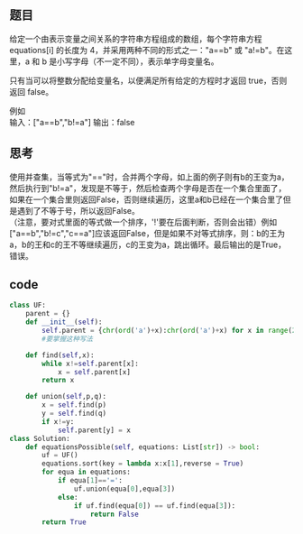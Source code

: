 ## 题目
给定一个由表示变量之间关系的字符串方程组成的数组，每个字符串方程 equations[i] 的长度为 4，并采用两种不同的形式之一："a==b" 或 "a!=b"。在这里，a 和 b 是小写字母（不一定不同），表示单字母变量名。

只有当可以将整数分配给变量名，以便满足所有给定的方程时才返回 true，否则返回 false。 

例如<br/>
输入：["a==b","b!=a"]
输出：false

## 思考
使用并查集，当等式为"=="时，合并两个字母，如上面的例子则有b的王变为a，然后执行到"b!=a"，发现是不等于，然后检查两个字母是否在一个集合里面了，如果在一个集合里则返回False，否则继续遍历，这里a和b已经在一个集合里了但是遇到了不等于号，所以返回False。<br/>
（注意，要对式里面的等式做一个排序，'!'要在后面判断，否则会出错）例如["a==b","b!=c","c==a"]应该返回False，但是如果不对等式排序，则：b的王为a，b的王和c的王不等继续遍历，c的王变为a，跳出循环。最后输出的是True，错误。

## code
```Python
class UF:
    parent = {}
    def __init__(self):
        self.parent = {chr(ord('a')+x):chr(ord('a')+x) for x in range(26)} #parent = {a:a,b:b.....}
        #要掌握这种写法

    def find(self,x):
        while x!=self.parent[x]:
            x = self.parent[x]
        return x

    def union(self,p,q):
        x = self.find(p)
        y = self.find(q)
        if x!=y:
            self.parent[y] = x
class Solution:
    def equationsPossible(self, equations: List[str]) -> bool:
        uf = UF()
        equations.sort(key = lambda x:x[1],reverse = True)
        for equa in equations:
            if equa[1]=='=':
                uf.union(equa[0],equa[3])
            else:
                if uf.find(equa[0]) == uf.find(equa[3]):
                    return False
        return True
```